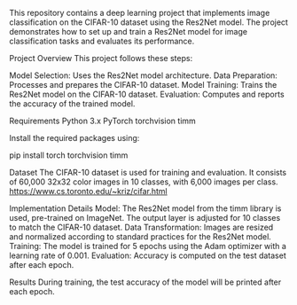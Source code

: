 
This repository contains a deep learning project that implements image classification on the CIFAR-10 dataset using the Res2Net model. 
The project demonstrates how to set up and train a Res2Net model for image classification tasks and evaluates its performance.

Project Overview
This project follows these steps:

Model Selection: Uses the Res2Net model architecture.
Data Preparation: Processes and prepares the CIFAR-10 dataset.
Model Training: Trains the Res2Net model on the CIFAR-10 dataset.
Evaluation: Computes and reports the accuracy of the trained model.

Requirements
Python 3.x
PyTorch
torchvision
timm

Install the required packages using:

pip install torch torchvision timm

Dataset
The CIFAR-10 dataset is used for training and evaluation. It consists of 60,000 32x32 color images in 10 classes, with 6,000 images per class.
https://www.cs.toronto.edu/~kriz/cifar.html

Implementation Details
Model: The Res2Net model from the timm library is used, pre-trained on ImageNet. The output layer is adjusted for 10 classes to match the CIFAR-10 dataset.
Data Transformation: Images are resized and normalized according to standard practices for the Res2Net model.
Training: The model is trained for 5 epochs using the Adam optimizer with a learning rate of 0.001.
Evaluation: Accuracy is computed on the test dataset after each epoch.

Results
During training, the test accuracy of the model will be printed after each epoch.
